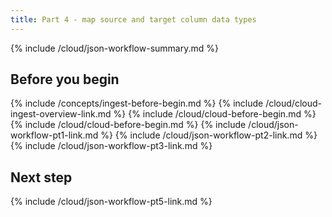 ```yaml
---
title: Part 4 - map source and target column data types
---
```


{% include /cloud/json-workflow-summary.md %}

## Before you begin

{% include /concepts/ingest-before-begin.md %}
{% include /cloud/cloud-ingest-overview-link.md %}
{% include /cloud/cloud-before-begin.md %}{% include /cloud/cloud-before-begin.md %}
{% include /cloud/json-workflow-pt1-link.md %}
{% include /cloud/json-workflow-pt2-link.md %}
{% include /cloud/json-workflow-pt3-link.md %}






## Next step

{% include /cloud/json-workflow-pt5-link.md %}
